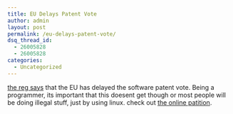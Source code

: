 ```yaml
---
title: EU Delays Patent Vote
author: admin
layout: post
permalink: /eu-delays-patent-vote/
dsq_thread_id:
  - 26005828
  - 26005828
categories:
  - Uncategorized
---
```

[the reg says][1] that the EU has delayed the software patent vote. Being a programmer, its important that this doesent get though or most people will be doing illegal stuff, just by using linux. check out [the online patition][2].

 [1]: http://www.theregister.co.uk/content/4/32614.html
 [2]: http://www.ffii.org/ffii-cgi/eintrag?f=eubsa&l=en